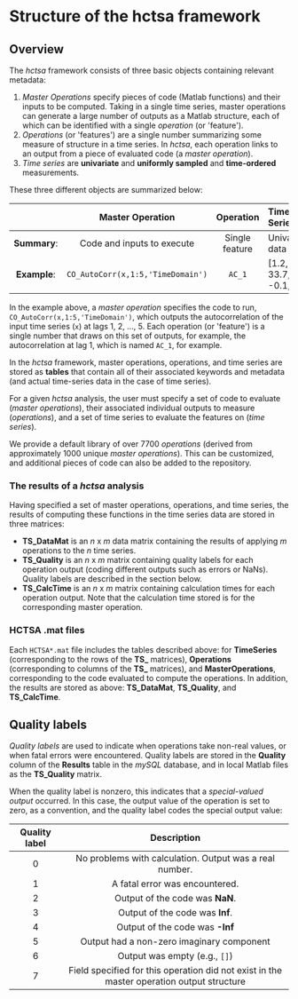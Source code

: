 # Structure of the hctsa framework

## Overview

The _hctsa_ framework consists of three basic objects containing relevant metadata:

1. _Master Operations_ specify pieces of code \(Matlab functions\) and their inputs to be computed. Taking in a single time series, master operations can generate a large number of outputs as a Matlab structure, each of which can be identified with a single _operation_ \(or 'feature'\).
2. _Operations_ \(or 'features'\) are a single number summarizing some measure of structure in a time series. In _hctsa_, each operation links to an output from a piece of evaluated code \(a _master operation_\).
3. _Time series_ are **univariate** and **uniformly sampled** and **time-ordered** measurements.

These three different objects are summarized below:

|  | **Master Operation** | **Operation** | **Time Series** |
| :---: | :---: | :---: | :--- |
| **Summary**: | Code and inputs to execute | Single feature | Univariate data |
| **Example**: | `CO_AutoCorr(x,1:5,'TimeDomain')` | `AC_1` | \[1.2, 33.7, -0.1, ...\] |

In the example above, a _master operation_ specifies the code to run, `CO_AutoCorr(x,1:5,'TimeDomain')`, which outputs the autocorrelation of the input time series \(`x`\) at lags 1, 2, ..., 5. Each operation \(or 'feature'\) is a single number that draws on this set of outputs, for example, the autocorrelation at lag 1, which is named `AC_1`, for example.

In the _hctsa_ framework, master operations, operations, and time series are stored as **tables** that contain all of their associated keywords and metadata \(and actual time-series data in the case of time series\).

For a given _hctsa_ analysis, the user must specify a set of code to evaluate \(_master operations_\), their associated individual outputs to measure \(_operations_\), and a set of time series to evaluate the features on \(_time series_\).

We provide a default library of over 7700 _operations_ \(derived from approximately 1000 unique _master operations_\). This can be customized, and additional pieces of code can also be added to the repository.

### The results of a _hctsa_ analysis

Having specified a set of master operations, operations, and time series, the results of computing these functions in the time series data are stored in three matrices:

* **TS\_DataMat** is an _n_ x _m_ data matrix containing the results of applying _m_ operations to the _n_ time series.
* **TS\_Quality** is an _n_ x _m_ matrix containing quality labels for each operation output \(coding different outputs such as errors or NaNs\). Quality labels are described in the section below.
* **TS\_CalcTime** is an _n_ x _m_ matrix containing calculation times for each operation output. Note that the calculation time stored is for the corresponding master operation.

### HCTSA .mat files

Each `HCTSA*.mat` file includes the tables described above: for **TimeSeries** \(corresponding to the rows of the **TS\_** matrices\), **Operations** \(corresponding to columns of the **TS\_** matrices\), and **MasterOperations**, corresponding to the code evaluated to compute the operations. In addition, the results are stored as above: **TS\_DataMat**, **TS\_Quality**, and **TS\_CalcTime**.

## Quality labels

_Quality labels_ are used to indicate when operations take non-real values, or when fatal errors were encountered. Quality labels are stored in the **Quality** column of the **Results** table in the _mySQL_ database, and in local Matlab files as the **TS\_Quality** matrix.

When the quality label is nonzero, this indicates that a _special-valued output_ occurred. In this case, the output value of the operation is set to zero, as a convention, and the quality label codes the special output value:

| **Quality label** | **Description** |
| :---: | :---: |
| 0 | No problems with calculation. Output was a real number. |
| 1 | A fatal error was encountered. |
| 2 | Output of the code was **NaN**. |
| 3 | Output of the code was **Inf**. |
| 4 | Output of the code was **-Inf** |
| 5 | Output had a non-zero imaginary component |
| 6 | Output was empty \(e.g., `[]`\) |
| 7 | Field specified for this operation did not exist in the master operation output structure |

